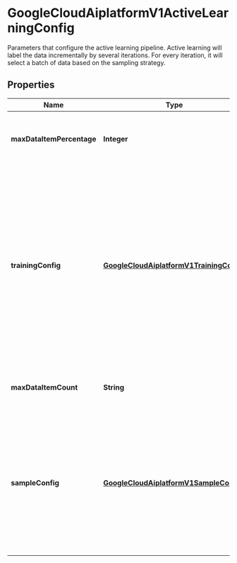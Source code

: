 

# GoogleCloudAiplatformV1ActiveLearningConfig

Parameters that configure the active learning pipeline. Active learning will label the data incrementally by several iterations. For every iteration, it will select a batch of data based on the sampling strategy.

## Properties

| Name | Type | Description | Notes |
|------------ | ------------- | ------------- | -------------|
|**maxDataItemPercentage** | **Integer** | Max percent of total DataItems for human labeling. |  [optional] |
|**trainingConfig** | [**GoogleCloudAiplatformV1TrainingConfig**](GoogleCloudAiplatformV1TrainingConfig.md) | CMLE training config. For every active learning labeling iteration, system will train a machine learning model on CMLE. The trained model will be used by data sampling algorithm to select DataItems. |  [optional] |
|**maxDataItemCount** | **String** | Max number of human labeled DataItems. |  [optional] |
|**sampleConfig** | [**GoogleCloudAiplatformV1SampleConfig**](GoogleCloudAiplatformV1SampleConfig.md) | Active learning data sampling config. For every active learning labeling iteration, it will select a batch of data based on the sampling strategy. |  [optional] |



